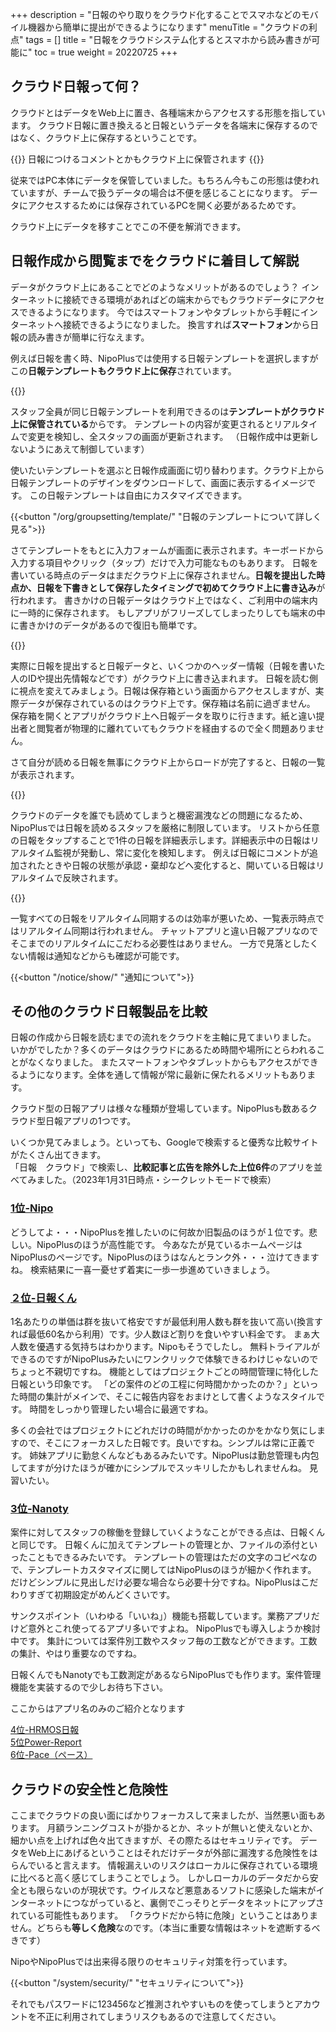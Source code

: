 +++
description = "日報のやり取りをクラウド化することでスマホなどのモバイル機器から簡単に提出ができるようになります"
menuTitle = "クラウドの利点"
tags = []
title = "日報をクラウドシステム化するとスマホから読み書きが可能に"
toc = true
weight = 20220725
+++


## クラウド日報って何？

クラウドとはデータをWeb上に置き、各種端末からアクセスする形態を指しています。
クラウド日報に置き換えると日報というデータを各端末に保存するのではなく、クラウド上に保存するということです。

{{<alice pos="right" icon="here">}}
日報につけるコメントとかもクラウド上に保管されます
{{</alice>}}

従来ではPC本体にデータを保管していました。もちろん今もこの形態は使われていますが、チームで扱うデータの場合は不便を感じることになります。
データにアクセスするためには保存されているPCを開く必要があるためです。

クラウド上にデータを移すことでこの不便を解消できます。

## 日報作成から閲覧までをクラウドに着目して解説

データがクラウド上にあることでどのようなメリットがあるのでしょう？
インターネットに接続できる環境があればどの端末からでもクラウドデータにアクセスできるようになります。
今ではスマートフォンやタブレットから手軽にインターネットへ接続できるようになりました。
換言すれば**スマートフォン**から日報の読み書きが簡単に行なえます。

例えば日報を書く時、NipoPlusでは使用する日報テンプレートを選択しますがこの**日報テンプレートもクラウド上に保存**されています。

{{<icatch filename="template" msg="日報テンプレートは クラウド上に保管" title="日報テンプレートの選択画面" desc="使用する日報テンプレートを選択する画面。テンプレートのデータはクラウド上に保管されている" fontsize="30px" alice="here" >}}

スタッフ全員が同じ日報テンプレートを利用できるのは**テンプレートがクラウド上に保管されている**からです。
テンプレートの内容が変更されるとリアルタイムで変更を検知し、全スタッフの画面が更新されます。
（日報作成中は更新しないようにあえて制御しています）

使いたいテンプレートを選ぶと日報作成画面に切り替わります。クラウド上から日報テンプレートのデザインをダウンロードして、画面に表示するイメージです。
この日報テンプレートは自由にカスタマイズできます。

{{<button "/org/groupsetting/template/" "日報のテンプレートについて詳しく見る">}}

さてテンプレートをもとに入力フォームが画面に表示されます。キーボードから入力する項目やクリック（タップ）だけで入力可能なものもあります。
日報を書いている時点のデータはまだクラウド上に保存されません。**日報を提出した時点か、日報を下書きとして保存したタイミングで初めてクラウド上に書き込み**が行われます。
書きかけの日報データはクラウド上ではなく、ご利用中の端末内に一時的に保存されます。
もしアプリがフリーズしてしまったりしても端末の中に書きかけのデータがあるので復旧も簡単です。

{{<icatch filename="local" msg="執筆時点ではまだ 端末内に自動保存" title="日報の作成時点" desc="日報を書いている時点では自動で書きかけのデータを端末内に保存します。" fontsize="30px" alice="here" >}}

実際に日報を提出すると日報データと、いくつかのヘッダー情報（日報を書いた人のIDや提出先情報などです）がクラウド上に書き込まれます。
日報を読む側に視点を変えてみましょう。日報は保存箱という画面からアクセスしますが、実際データが保存されているのはクラウド上です。保存箱は名前に過ぎません。
保存箱を開くとアプリがクラウド上へ日報データを取りに行きます。紙と違い提出者と閲覧者が物理的に離れていてもクラウドを経由するので全く問題ありません。

さて自分が読める日報を無事にクラウド上からロードが完了すると、日報の一覧が表示されます。

{{<icatch filename="inbox" msg="日報データはその都度 ダウンロードされるよ" title="日報の作成時点" desc="日報を書いている時点では自動で書きかけのデータを端末内に保存します。" fontsize="30px" alice="ok" >}}

クラウドのデータを誰でも読めてしまうと機密漏洩などの問題になるため、NipoPlusでは日報を読めるスタッフを厳格に制限しています。
リストから任意の日報をタップすることで1件の日報を詳細表示します。詳細表示中の日報はリアルタイム監視が発動し、常に変化を検知します。
例えば日報にコメントが追加されたときや日報の状態が承認・棄却などへ変化すると、開いている日報はリアルタイムで反映されます。

{{<icatch filename="watch" msg="承認印などは リアルタイムに反映" title="日報テンプレートの選択画面" desc="使用する日報テンプレートを選択する画面。テンプレートのデータはクラウド上に保管されている" fontsize="30px" alice="here" >}}

一覧すべての日報をリアルタイム同期するのは効率が悪いため、一覧表示時点ではリアルタイム同期は行われません。
チャットアプリと違い日報アプリなのでそこまでのリアルタイムにこだわる必要性はありません。
一方で見落としたくない情報は通知などからも確認が可能です。

{{<button "/notice/show/" "通知について">}}

## その他のクラウド日報製品を比較

日報の作成から日報を読むまでの流れをクラウドを主軸に見てまいりました。
いかがでしたか？多くのデータはクラウドにあるため時間や場所にとらわれることがなくなりました。
またスマートフォンやタブレットからもアクセスができるようになります。全体を通して情報が常に最新に保たれるメリットもあります。

クラウド型の日報アプリは様々な種類が登場しています。NipoPlusも数あるクラウド型日報アプリの1つです。

いくつか見てみましょう。といっても、Googleで検索すると優秀な比較サイトがたくさん出てきます。  
「日報　クラウド」で検索し、**比較記事と広告を除外した上位6件**のアプリを並べてみました。（2023年1月31日時点・シークレットモードで検索）

### [1位-Nipo](https://nipo-plus-doc.sndbox.jp/old/index.html)

どうしてよ・・・NipoPlusを推したいのに何故か旧製品のほうが１位です。悲しい。NipoPlusのほうが高性能です。
今あなたが見ているホームページはNipoPlusのページです。NipoPlusのほうはなんとランク外・・・泣けてきますね。
検索結果に一喜一憂せず着実に一歩一歩進めていきましょう。

### [２位-日報くん](https://nippoukun.bpsinc.jp/)

1名あたりの単価は群を抜いて格安ですが最低利用人数も群を抜いて高い(換言すれば最低60名から利用）です。少人数ほど割りを食いやすい料金です。
まぁ大人数を優遇する気持ちはわかります。Nipoもそうでしたし。
無料トライアルができるのですがNipoPlusみたいにワンクリックで体験できるわけじゃないのでちょっと不親切ですね。
機能としてはプロジェクトごとの時間管理に特化した日報という印象です。
「どの案件のどの工程に何時間かかったのか？」といった時間の集計がメインで、そこに報告内容をおまけとして書くようなスタイルです。
時間をしっかり管理したい場合に最適ですね。

多くの会社ではプロジェクトにどれだけの時間がかかったのかをかなり気にしますので、そこにフォーカスした日報です。良いですね。シンプルは常に正義です。
姉妹アプリに勤怠くんなどもあるみたいです。NipoPlusは勤怠管理も内包してますが分けたほうが確かにシンプルでスッキリしたかもしれませんね。
見習いたい。

### [3位-Nanoty](https://www.nanotybp.jp/)

案件に対してスタッフの稼働を登録していくようなことができる点は、日報くんと同じです。
日報くんに加えてテンプレートの管理とか、ファイルの添付といったこともできるみたいです。
テンプレートの管理はただの文字のコピペなので、テンプレートカスタマイズに関してはNipoPlusのほうが細かく作れます。
だけどシンプルに見出しだけ必要な場合なら必要十分ですね。NipoPlusはこだわりすぎて初期設定がめんどくさいです。

サンクスポイント（いわゆる「いいね」）機能も搭載しています。業務アプリだけど意外とこれ使ってるアプリ多いですよね。
NipoPlusでも導入しようか検討中です。
集計については案件別工数やスタッフ毎の工数などができます。工数の集計、やはり重要なのですね。

日報くんでもNanotyでも工数測定があるならNipoPlusでも作ります。案件管理機能を実装するので少しお待ち下さい。

ここからはアプリ名のみのご紹介となります

[4位-HRMOS日報](https://nippo.ieyasu.co/)  
[5位Power-Report](https://saasbank.jp/solution/power-report/)  
[6位-Pace（ペース）](https://paces.jp/)

## クラウドの安全性と危険性

ここまでクラウドの良い面にばかりフォーカスして来ましたが、当然悪い面もあります。
月額ランニングコストが掛かるとか、ネットが無いと使えないとか、細かい点を上げれば色々出てきますが、その際たるはセキュリティです。
データをWeb上にあげるということはそれだけデータが外部に漏洩する危険性をはらんでいると言えます。
情報漏えいのリスクはローカルに保存されている環境に比べると高く感じてしまうことでしょう。
しかしローカルのデータだから安全とも限らないのが現状です。ウイルスなど悪意あるソフトに感染した端末がインターネットにつながっていると、裏側でこっそりとデータをネットにアップされている可能性もあります。
「クラウドだから特に危険」ということはありません。どちらも**等しく危険**なのです。（本当に重要な情報はネットを遮断するべきです）

NipoやNipoPlusでは出来得る限りのセキュリティ対策を行っています。

{{<button "/system/security/" "セキュリティについて">}}

それでもパスワードに123456など推測されやすいものを使ってしまうとアカウントを不正に利用されてしまうリスクもあるので注意してください。

